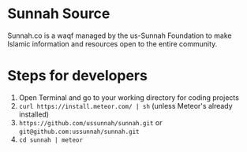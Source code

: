 # Sunnah Source

Sunnah.co is a waqf managed by the us-Sunnah Foundation to make Islamic information and resources open to the entire community.

# Steps for developers

1. Open Terminal and go to your working directory for coding projects
2. `curl https://install.meteor.com/ | sh` (unless Meteor's already installed)
3. `https://github.com/ussunnah/sunnah.git` or `git@github.com:ussunnah/sunnah.git`
4. `cd sunnah | meteor`
